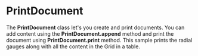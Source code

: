 PrintDocument
=============

The __PrintDocument__ class let's you create and print documents. You can add content using the __PrintDocument.append__ method and print the document using __PrintDocument.print__ method. This sample prints the radial gauges along with all the content in the Grid in a table.